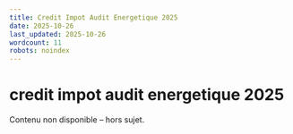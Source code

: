```yaml
---
title: Credit Impot Audit Energetique 2025
date: 2025-10-26
last_updated: 2025-10-26
wordcount: 11
robots: noindex
---
```


# credit impot audit energetique 2025

Contenu non disponible – hors sujet.